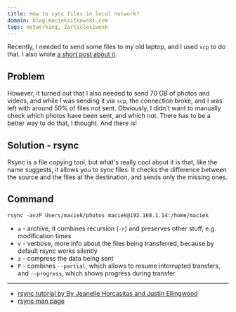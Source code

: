 ```yaml
---
title: How to sync files in local network?
domain: blog.macieksitkowski.com
tags: networking, 2articles1week
---
```


Recently, I needed to send some files to my old laptop, and I used `scp` to do that. I also wrote [a short post about it](https://blog.macieksitkowski.com/how-to-share-files-in-local-network). 

## Problem

However, it turned out that I also needed to send 70 GB of photos and videos, and while I was sending it via `scp`, the connection broke, and I was left with around 50% of files not sent. Obviously, I didn't want to manually check which photos have been sent, and which not. There has to be a better way to do that, I thought. And there is! 

## Solution - rsync

Rsync is a file copying tool, but what's really cool about it is that, like the name suggests, it allows you to sync files. It checks the difference between the source and the files at the destination, and sends only the missing ones.

## Command

```shell
rsync -avzP Users/maciek/photos maciek@192.168.1.14:/home/maciek 
```
- `a` - archive, it combines recursion (`-r`) and preserves other stuff, e.g. modification times 
- `v` - verbose, more info about the files being transferred, because by default rsync works silently
- `z` - compress the data being sent
- `P` - combines `--partial`, which allows to resume interrupted transfers, and `--progress`, which shows progress during transfer

---

- [rsync tutorial by By Jeanelle Horcasitas and Justin Ellingwood](https://www.digitalocean.com/community/tutorials/how-to-use-rsync-to-sync-local-and-remote-directories)
- [rsync man page](https://linux.die.net/man/1/rsync) 
